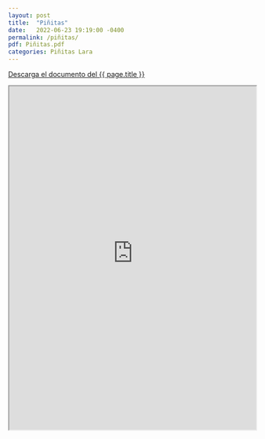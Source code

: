 ```yaml
---
layout: post
title:  "Piñitas"
date:   2022-06-23 19:19:00 -0400
permalink: /piñitas/
pdf: Piñitas.pdf
categories: Piñitas Lara
---
```


<a href="https://mapadepanesvenezolanos.github.io/assets/pdf/{{ page.pdf }}">Descarga el documento del {{ page.title }}</a>

<iframe src="https://mapadepanesvenezolanos.github.io/assets/pdf/{{ page.pdf }}" width="100%" height="700px">
